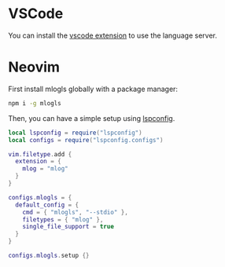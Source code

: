 # VSCode

You can install the [vscode extension](https://marketplace.visualstudio.com/items?itemName=JeanJPNM.mlogls-vscode)
to use the language server.

# Neovim

First install mlogls globally with a package manager:

```sh
npm i -g mlogls
```

Then, you can have a simple setup using [lspconfig](https://github.com/neovim/nvim-lspconfig).

```lua
local lspconfig = require("lspconfig")
local configs = require("lspconfig.configs")

vim.filetype.add {
  extension = {
    mlog = "mlog"
  }
}

configs.mlogls = {
  default_config = {
    cmd = { "mlogls", "--stdio" },
    filetypes = { "mlog" },
    single_file_support = true
  }
}

configs.mlogls.setup {}
```
